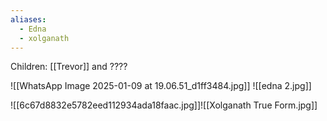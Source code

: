 ```yaml
---
aliases:
  - Edna
  - xolganath
---
```



Children:  [[Trevor]] and ????

![[WhatsApp Image 2025-01-09 at 19.06.51_d1ff3484.jpg]]
![[edna 2.jpg]]

![[6c67d8832e5782eed112934ada18faac.jpg]]![[Xolganath True Form.jpg]]